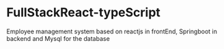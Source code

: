 # FullStackReact-typeScript
Employee management system based on reactjs in frontEnd, Springboot in backend and Mysql for the database
